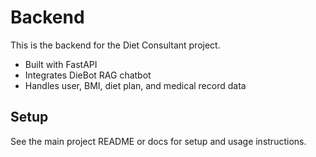 # Backend

This is the backend for the Diet Consultant project.

- Built with FastAPI
- Integrates DieBot RAG chatbot
- Handles user, BMI, diet plan, and medical record data

## Setup

See the main project README or docs for setup and usage instructions.
